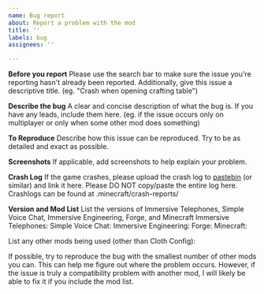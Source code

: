 ```yaml
---
name: Bug report
about: Report a problem with the mod
title: ''
labels: bug
assignees: ''

---
```


**Before you report**
Please use the search bar to make sure the issue you're reporting hasn't already been reported.
Additionally, give this issue a descriptive title. (eg. "Crash when opening crafting table")

**Describe the bug**
A clear and concise description of what the bug is.
If you have any leads, include them here.
(eg. if the issue occurs only on multiplayer or only when some other mod does something)

**To Reproduce**
Describe how this issue can be reproduced.
Try to be as detailed and exact as possible.

**Screenshots**
If applicable, add screenshots to help explain your problem.

**Crash Log**
If the game crashes, please upload the crash log to [pastebin](https://pastebin.com/) (or similar) and link it here.
Please DO NOT copy/paste the entire log here.
Crashlogs can be found at .minecraft/crash-reports/

**Version and Mod List**
List the versions of Immersive Telephones, Simple Voice Chat, Immersive Engineering, Forge, and Minecraft
Immersive Telephones: 
Simple Voice Chat: 
Immersive Engineering: 
Forge: 
Minecraft: 

List any other mods being used (other than Cloth Config):

If possible, try to reproduce the bug with the smallest number of other mods you can. This can help me figure out where the problem occurs.
However, if the issue is truly a compatibility problem with another mod, I will likely be able to fix it if you include the mod list.
